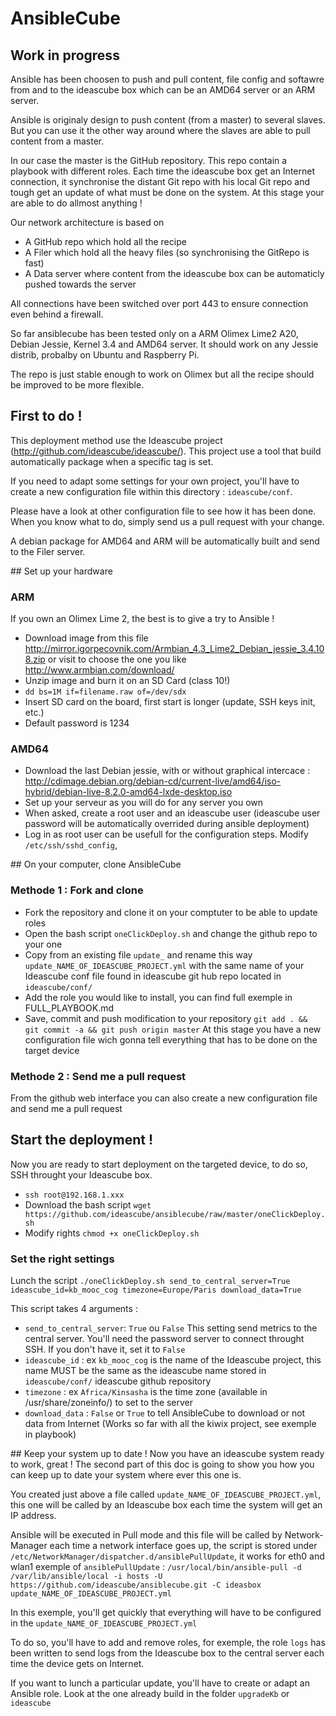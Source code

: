 # AnsibleCube

## Work in progress

Ansible has been choosen to push and pull content, file config and softawre from and to the ideascube box which can be an AMD64 server or an ARM server.

Ansible is originaly design to push content (from a master) to several slaves. But you can use it the other way around where the slaves are able to pull content from a master. 

In our case the master is the GitHub repository. This repo contain a playbook with different roles. Each time the ideascube box get an Internet connection, it synchronise the distant Git repo with his local Git repo and tough get an update of what must be done on the system. At this stage your are able to do allmost anything !

Our network architecture is based on 
 - A GitHub repo which hold all the recipe 
 - A Filer which hold all the heavy files (so synchronising the GitRepo is fast)
 - A Data server where content from the ideascube box can be automaticly pushed towards the server

 All connections have been switched over port 443 to ensure connection even behind a firewall.

So far ansiblecube has been tested only on a ARM Olimex Lime2 A20, Debian Jessie, Kernel 3.4 and AMD64 server.
It should work on any Jessie distrib, probalby on Ubuntu and Raspberry Pi.

The repo is just stable enough to work on Olimex but all the recipe should be improved to be more flexible.

## First to do !
This deployment method use the Ideascube project (http://github.com/ideascube/ideascube/). This project use a tool that build automatically package when a specific tag is set. 

If you need to adapt some settings for your own project, you'll have to create a new configuration file within this directory : ```ideascube/conf```. 

Please have a look at other configuration file to see how it has been done. When you know what to do, simply send us a pull request with your change. 

A debian package for AMD64 and ARM will be automatically built and send to the Filer server.	

## Set up your hardware 
### ARM
If you own an Olimex Lime 2, the best is to give a try to Ansible ! 
 - Download image from this file http://mirror.igorpecovnik.com/Armbian_4.3_Lime2_Debian_jessie_3.4.108.zip or visit to choose the one you like http://www.armbian.com/download/
 - Unzip image and burn it on an SD Card (class 10!)
 - ```dd bs=1M if=filename.raw of=/dev/sdx```
 - Insert SD card on the board, first start is longer (update, SSH keys init, etc.)
 - Default password is 1234

### AMD64
 - Download the last Debian jessie, with or without graphical intercace : http://cdimage.debian.org/debian-cd/current-live/amd64/iso-hybrid/debian-live-8.2.0-amd64-lxde-desktop.iso
 - Set up your serveur as you will do for any server you own
 - When asked, create a root user and an ideascube user (ideascube user password will be automatically overrided during ansible deployment)
 - Log in as root user can be usefull for the configuration steps. Modify ```/etc/ssh/sshd_config```, 

## On your computer, clone AnsibleCube
### Methode 1 : Fork and clone 
 - Fork the repository and clone it on your comptuter to be able to update roles 
 - Open the bash script ```oneClickDeploy.sh``` and change the github repo to your one
 - Copy from an existing file ```update_``` and rename this way ```update_NAME_OF_IDEASCUBE_PROJECT.yml``` with the same name of your Ideascube conf file found in ideascube git hub repo located in ```ideascube/conf/```
 - Add the role you would like to install, you can find full exemple in FULL_PLAYBOOK.md
 - Save, commit and push modification to your repository ```git add . &&  git commit -a && git push origin master```
 At this stage you have a new configuration file wich gonna tell everything that has to be done on the target device

### Methode 2 : Send me a pull request
From the github web interface you can also create a new configuration file and send me a pull request 

## Start the deployment !
Now you are ready to start deployment on the targeted device, to do so, SSH throught your Ideascube box. 
 - ```ssh root@192.168.1.xxx```
 - Download the bash script ```wget https://github.com/ideascube/ansiblecube/raw/master/oneClickDeploy.sh```
 - Modify rights ```chmod +x oneClickDeploy.sh```
 
 ### Set the right settings
 Lunch the script ```./oneClickDeploy.sh send_to_central_server=True ideascube_id=kb_mooc_cog timezone=Europe/Paris download_data=True```

This script takes 4 arguments : 

 - ```send_to_central_server```: ```True``` ou ```False``` This setting send metrics to the central server. You'll need the password server to connect throught SSH. If you don't have it, set it to ```False```
 - ```ideascube_id``` : ex ```kb_mooc_cog``` is the name of the Ideascube project, this name MUST be the same as the ideascube name stored in ```ideascube/conf/``` ideascube github repository
 - ```timezone``` : ex ```Africa/Kinsasha``` is the time zone (available in /usr/share/zoneinfo/) to set to the server 
 - ```download_data``` : ```False``` or ```True``` to tell AnsibleCube to download or not data from Internet (Works so far with all the kiwix project, see exemple in playbook)

## Keep your system up to date ! 
Now you have an ideascube system ready to work, great !
The second part of this doc is going to show you how you can keep up to date your system where ever this one is.

You created just above a file called ```update_NAME_OF_IDEASCUBE_PROJECT.yml```, this one will be called by an Ideascube box each time the system will get an IP address.

Ansible will be executed in Pull mode and this file will be called by Network-Manager each time a network interface goes up, the script is stored under ```/etc/NetworkManager/dispatcher.d/ansiblePullUpdate```, it works for eth0 and wlan1
exemple of ```ansiblePullUpdate``` : ```/usr/local/bin/ansible-pull -d /var/lib/ansible/local -i hosts -U https://github.com/ideascube/ansiblecube.git -C ideasbox update_NAME_OF_IDEASCUBE_PROJECT.yml```

In this exemple, you'll get quickly that everything will have to be configured in the ```update_NAME_OF_IDEASCUBE_PROJECT.yml```

To do so, you'll have to add and remove roles, for exemple, the role ```logs``` has been written to send logs from the Ideascube box to the central server each time the device gets on Internet. 

If you want to lunch a particular update, you'll have to create or adapt an Ansible role. Look at the one already build in the folder ```upgradeKb``` or ```ideascube```

